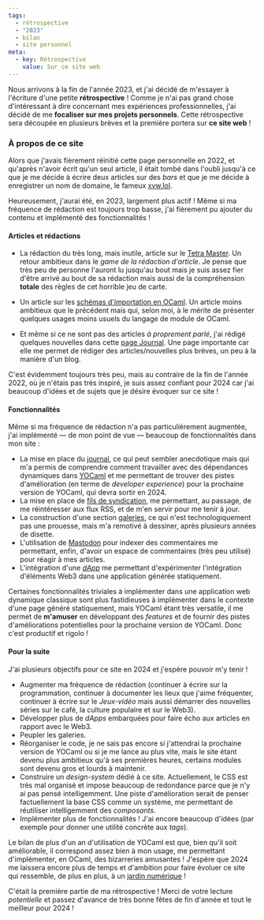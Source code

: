 ```yaml
---
tags:
  - rétrospective
  - "2023"
  - bilan
  - site personnel
meta:
  - key: Rétrospective
    value: Sur ce site web
---
```


Nous arrivons à la fin de l'année 2023, et j'ai décidé de m'essayer à l'écriture
d'une petite **rétrospective** ! Comme je n'ai pas grand chose d'intéressant à
dire concernant mes expériences professionnelles, j'ai décidé de me **focaliser
sur mes projets personnels**. Cette rétrospective sera découpée en plusieurs
brèves et la première portera sur **ce site web** !

### À propos de ce site

Alors que j'avais fièrement réinitié cette page personnelle en 2022, et qu'après
n'avoir écrit qu'un seul article, il était tombé dans l'oubli jusqu'à ce que je me
décide à écrire deux articles sur des _bars_ et que je me décide à enregistrer un
nom de domaine, le fameux [xvw.lol](https://xvw.lol).

Heureusement, j'aurai été, en 2023, largement plus actif ! Même si ma fréquence de
rédaction est toujours trop basse, j'ai fièrement pu ajouter du contenu et implémenté
des fonctionnalités !

#### Articles et rédactions

- La rédaction du très long, mais inutile, article sur le [Tetra
  Master](/pages/tetra-master.html). Un retour ambitieux dans le _game de la
  rédaction d'article_. Je pense que très peu de personne l'auront lu jusqu'au
  bout mais je suis assez fier d'être arrivé au bout de sa rédaction mais aussi
  de la compréhension **totale** des règles de cet horrible jeu de carte.
  
- Un article sur les [schémas d'importation en
  OCaml](/pages/modules-import.html). Un article moins ambitieux que le
  précédent mais qui, selon moi, à le mérite de présenter quelques usages moins
  usuels du langage de module de OCaml.
  
- Et même si ce ne sont pas des articles _à proprement parlé_, j'ai rédigé
  quelques nouvelles dans cette [page Journal](/journal/). Une page importante
  car elle me permet de rédiger des articles/nouvelles plus brèves, un peu à la
  manière d'un blog.
  
C'est évidemment toujours très peu, mais au contraire de la fin de l'année 2022,
où je n'étais pas très inspiré, je suis assez confiant pour 2024 car j'ai
beaucoup d'idées et de sujets que je désire évoquer sur ce site !

#### Fonctionnalités

Même si ma fréquence de rédaction n'a pas particulièrement augmentée, j'ai
implémenté — de mon point de vue — beaucoup de fonctionnalités dans mon site :

- La mise en place du [journal](/journal/), ce qui peut sembler anecdotique mais
  qui m'a permis de comprendre comment travailler avec des dépendances
  dynamiques dans [YOCaml](https://github.com/xhtmlboi/yocaml) et me permettant
  de trouver des pistes d'amélioration (en terme de _developer experience_) pour
  la prochaine version de YOCaml, qui devra sortir en 2024.
- La mise en place de [fils de syndication](/feeds.html), me permettant, au
  passage, de me réintéresser aux flux RSS, et de m'en servir pour me tenir à
  jour.
- La construction d'une section [galeries](/galleries.html), ce qui n'est
  technologiquement pas une prouesse, mais m'a remotivé à dessiner, après
  plusieurs années de disette.
- L'utilisation de [Mastodon](https://merveilles.town/@xvw) pour indexer des
  commentaires me permettant, enfin, d'avoir un espace de commentaires (très peu
  utilisé) pour réagir à mes articles.
- L'intégration d'une [_dApp_](/dapps/transfer/) me permettant d'expérimenter
  l'intégration d'éléments Web3 dans une application générée statiquement.
  
Certaines fonctionnalités triviales à implémenter dans une application web
dynamique classique sont plus fastidieuses à implémenter dans le contexte d'une
page généré statiquement, mais YOCaml étant très versatile, il me permet de
**m'amuser** en développant des _features_ et de fournir des pistes
d'améliorations potentielles pour la prochaine version de YOCaml. Donc c'est
productif et rigolo !

#### Pour la suite

J'ai plusieurs objectifs pour ce site en 2024 et j'espère pouvoir m'y tenir !

- Augmenter ma fréquence de rédaction (continuer à écrire sur la programmation,
  continuer à documenter les lieux que j'aime fréquenter, continuer à écrire sur
  le _Jeux-vidéo_ mais aussi démarrer des nouvelles séries sur le café, la
  culture populaire et sur le Web3).
- Développer plus de _dApps_ embarquées pour faire écho aux articles en rapport
  avec le Web3.
- Peupler les galeries.
- Réorganiser le code, je ne sais pas encore si j'attendrai la prochaine version
  de YOCaml ou si je me lance au plus vite, mais le site étant devenu plus
  ambitieux qu'à ses premières heures, certains modules sont devenu gros et
  lourds à maintenir.
- Construire un _design-system_ dédié à ce site. Actuellement, le CSS est très
  mal organisé et impose beaucoup de redondance parce que je n'y ai pas pensé
  intelligemment. Une piste d'amélioration serait de penser factuellement la
  base CSS comme un système, me permettant de réutiliser intelligemment des
  _composants_.
- Implémenter plus de fonctionnalités ! J'ai encore beaucoup d'idées (par
  exemple pour donner une utilité concrète aux _tags_).
  
Le bilan de plus d'un an d'utilisation de YOCaml est que, bien qu'il soit
améliorable, il correspond assez bien à mon usage, me permettant d'implémenter,
en OCaml, des bizarreries amusantes ! J'espère que 2024 me laissera encore plus
de temps et d'ambition pour faire évoluer ce site qui ressemble, de plus en
plus, à un [jardin numérique](https://maggieappleton.com/garden-history) ! 

C'était la première partie de ma rétrospective ! Merci de votre lecture
_potentielle_ et passez d'avance de très bonne fêtes de fin d'année et tout le
meilleur pour 2024 !
